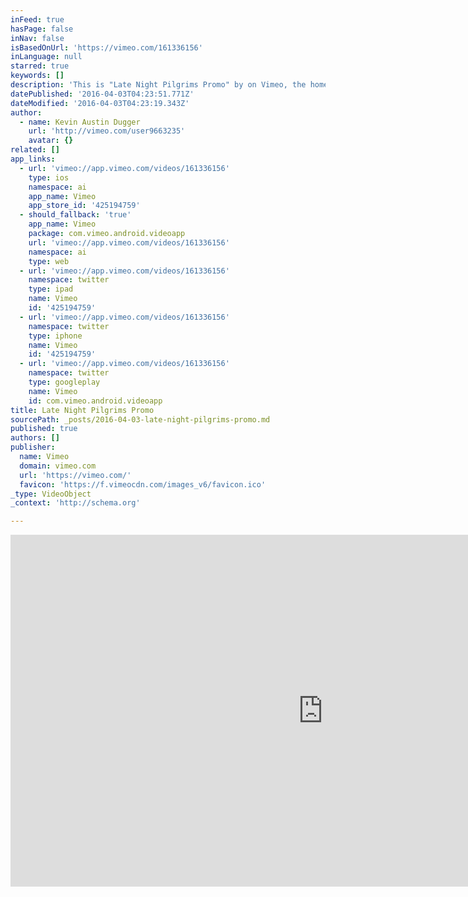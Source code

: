 ```yaml
---
inFeed: true
hasPage: false
inNav: false
isBasedOnUrl: 'https://vimeo.com/161336156'
inLanguage: null
starred: true
keywords: []
description: 'This is "Late Night Pilgrims Promo" by on Vimeo, the home for high quality videos and the people who love them.'
datePublished: '2016-04-03T04:23:51.771Z'
dateModified: '2016-04-03T04:23:19.343Z'
author:
  - name: Kevin Austin Dugger
    url: 'http://vimeo.com/user9663235'
    avatar: {}
related: []
app_links:
  - url: 'vimeo://app.vimeo.com/videos/161336156'
    type: ios
    namespace: ai
    app_name: Vimeo
    app_store_id: '425194759'
  - should_fallback: 'true'
    app_name: Vimeo
    package: com.vimeo.android.videoapp
    url: 'vimeo://app.vimeo.com/videos/161336156'
    namespace: ai
    type: web
  - url: 'vimeo://app.vimeo.com/videos/161336156'
    namespace: twitter
    type: ipad
    name: Vimeo
    id: '425194759'
  - url: 'vimeo://app.vimeo.com/videos/161336156'
    namespace: twitter
    type: iphone
    name: Vimeo
    id: '425194759'
  - url: 'vimeo://app.vimeo.com/videos/161336156'
    namespace: twitter
    type: googleplay
    name: Vimeo
    id: com.vimeo.android.videoapp
title: Late Night Pilgrims Promo
sourcePath: _posts/2016-04-03-late-night-pilgrims-promo.md
published: true
authors: []
publisher:
  name: Vimeo
  domain: vimeo.com
  url: 'https://vimeo.com/'
  favicon: 'https://f.vimeocdn.com/images_v6/favicon.ico'
_type: VideoObject
_context: 'http://schema.org'

---
```

<iframe src="https://cdn.embedly.com/widgets/media.html?src=https%3A%2F%2Fplayer.vimeo.com%2Fvideo%2F161336156&amp;url=https%3A%2F%2Fvimeo.com%2F161336156&amp;image=http%3A%2F%2Fi.vimeocdn.com%2Fvideo%2F563550629_1280.jpg&amp;key=b7d04c9b404c499eba89ee7072e1c4f7&amp;type=text%2Fhtml&amp;schema=vimeo" width="1000" height="563" scrolling="no" frameborder="0" allowfullscreen="allowfullscreen" style=""></iframe>